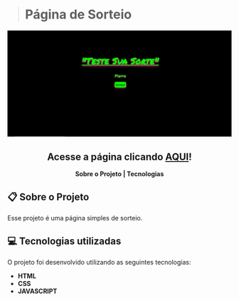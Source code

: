 ><h1>Página de Sorteio</h1>

![](./image/Sorteio.png)



<h2 align="center">
  Acesse a página clicando <a target="_blank" href="https://erick-sarges.github.io/Pagina-de-Sorteio/">AQUI</a>!
</h2>



<p align="center">
  <b>Sobre o Projeto | Tecnologias</b>
</p>

## :clipboard: Sobre o Projeto
Esse projeto é uma página simples de sorteio.
## :computer: Tecnologias utilizadas
O projeto foi desenvolvido utilizando as seguintes tecnologias:
- <b>HTML</b>
- <b>CSS</b>
- <b>JAVASCRIPT</b>